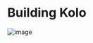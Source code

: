# Building Kolo

![image](https://github.com/user-attachments/assets/0db26310-573a-41e2-8787-d5097f53540e)

